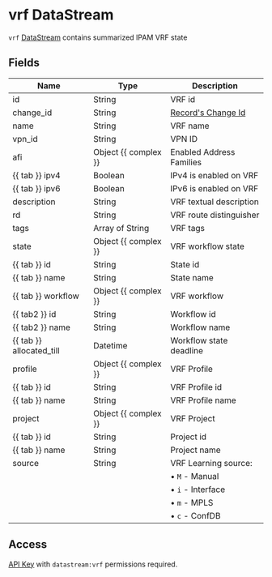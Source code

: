 # vrf DataStream

`vrf` [DataStream](index.md) contains summarized IPAM VRF state

## Fields

| Name                     | Type                 | Description                              |
| ------------------------ | -------------------- | ---------------------------------------- |
| id                       | String               | VRF id                                   |
| change_id                | String               | [Record's Change Id](index.md#change-id) |
| name                     | String               | VRF name                                 |
| vpn_id                   | String               | VPN ID                                   |
| afi                      | Object {{ complex }} | Enabled Address Families                 |
| {{ tab }} ipv4           | Boolean              | IPv4 is enabled on VRF                   |
| {{ tab }} ipv6           | Boolean              | IPv6 is enabled on VRF                   |
| description              | String               | VRF textual description                  |
| rd                       | String               | VRF route distinguisher                  |
| tags                     | Array of String      | VRF tags                                 |
| state                    | Object {{ complex }} | VRF workflow state                       |
| {{ tab }} id             | String               | State id                                 |
| {{ tab }} name           | String               | State name                               |
| {{ tab }} workflow       | Object {{ complex }} | VRF workflow                             |
| {{ tab2 }} id            | String               | Workflow id                              |
| {{ tab2 }} name          | String               | Workflow name                            |
| {{ tab }} allocated_till | Datetime             | Workflow state deadline                  |
| profile                  | Object {{ complex }} | VRF Profile                              |
| {{ tab }} id             | String               | VRF Profile id                           |
| {{ tab }} name           | String               | VRF Profile name                         |
| project                  | Object {{ complex }} | VRF Project                              |
| {{ tab }} id             | String               | Project id                               |
| {{ tab }} name           | String               | Project name                             |
| source                   | String               | VRF Learning source:                     |
|                          |                      | &bull; `M` - Manual                      |
|                          |                      | &bull; `i` - Interface                   |
|                          |                      | &bull; `m` - MPLS                        |
|                          |                      | &bull; `c` - ConfDB                      |

## Access

[API Key](../../../reference/concepts/apikey/index.md) with `datastream:vrf` permissions
required.
